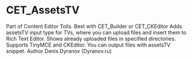 # CET_AssetsTV
Part of Content Editor Tolls. Best with CET_Builder or CET_CKEditor
Adds assetsTV input type for TVs, where you can upload files and insert them to Rich Text Editor. Shows already uploaded files in specified directories. Supports TinyMCE and CKEditor. 
You can output files with assetsTV snippet.
Author Denis Dyranov (Dyranov.ru)
